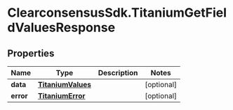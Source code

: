 # ClearconsensusSdk.TitaniumGetFieldValuesResponse

## Properties

Name | Type | Description | Notes
------------ | ------------- | ------------- | -------------
**data** | [**TitaniumValues**](TitaniumValues.md) |  | [optional] 
**error** | [**TitaniumError**](TitaniumError.md) |  | [optional] 


